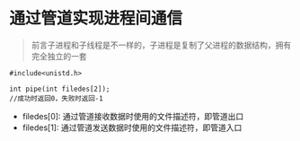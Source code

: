 # 通过管道实现进程间通信
>前言子进程和子线程是不一样的，子进程是复制了父进程的数据结构，拥有完全独立的一套
```
#include<unistd.h>

int pipe(int filedes[2]);
//成功时返回0，失败时返回-1
```

- filedes[0]: 通过管道接收数据时使用的文件描述符，即管道出口
- filedes[1]: 通过管道发送数据时使用的文件描述符，即管道入口